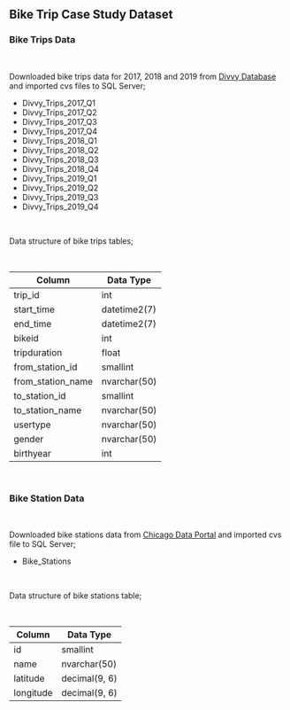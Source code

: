 ## Bike Trip Case Study Dataset

### Bike Trips Data

<br />

Downloaded bike trips data for 2017, 2018 and 2019 from [Divvy Database](https://divvy-tripdata.s3.amazonaws.com/index.html) and imported cvs files to SQL Server;

-  Divvy_Trips_2017_Q1
-  Divvy_Trips_2017_Q2
-  Divvy_Trips_2017_Q3
-  Divvy_Trips_2017_Q4
-  Divvy_Trips_2018_Q1
-  Divvy_Trips_2018_Q2
-  Divvy_Trips_2018_Q3
-  Divvy_Trips_2018_Q4
-  Divvy_Trips_2019_Q1
-  Divvy_Trips_2019_Q2
-  Divvy_Trips_2019_Q3
-  Divvy_Trips_2019_Q4

<br />

Data structure of bike trips tables;

<br />

|  Column  |  Data Type  |
|  ---  |  ---  |
|  trip_id  |  int  |
|  start_time  |  datetime2(7)  |
|  end_time  |  datetime2(7)  |
|  bikeid  |  int  |
|  tripduration  |float  |
|  from_station_id  |  smallint  |
|  from_station_name  |  nvarchar(50)  |
|  to_station_id  |  smallint  |
|  to_station_name  |  nvarchar(50)  |
|  usertype  |nvarchar(50)  |
|  gender  |  nvarchar(50)  |
|  birthyear  |  int  |

<br />

### Bike Station Data 

<br />

Downloaded bike stations data from [Chicago Data Portal](https://data.cityofchicago.org/Transportation/Divvy-Trips/fg6s-gzvg/about_data) and imported cvs file to SQL Server;

-  Bike_Stations

<br />

Data structure of bike stations table;

<br />

|  Column  |  Data Type  |
|  ---  |  ---  |
|  id  |  smallint  |
|  name  |  nvarchar(50)  |
|  latitude  |  decimal(9, 6)  |
|  longitude  |  decimal(9, 6)  |
